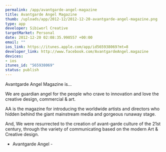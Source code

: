 ```yaml
--- 
permalink: /app/avantgarde-angel-magazine
title: Avantgarde Angel Magazine
thumb: /uploads/app/2012-12/2012-12-20-avantgarde-angel-magazine.png
type: app
developer: Sibiworl Creative
targetMarket: Personal
date: 2012-12-20 02:08:35.990557 +00:00
email: ""
ios_link: https://itunes.apple.com/app/id565938069?mt=8
developer_link: http://www.facebook.com/AvantgardeAngel.magazine
devices: 
- ios
itunes_id: "565938069"
status: publish
---
```


Avantgarde Angel Magazine is... 

We are guardian angel for the people who crave to innovation and love the creative design, commercial & art. 

AA is the magazine for introducing the worldwide artists and directors who hidden behind the giant mainstream media and gorgeous runaway stage. 

And, We were resurrected to the creation of avant-garde culture of the 21st century, through the variety of communicating based on the modern Art & Creative design. 


- Avantgarde Angel -
